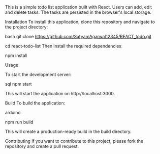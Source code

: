 This is a simple todo list application built with React. Users can add, edit and delete tasks. The tasks are persisted in the browser's local storage.

Installation
To install this application, clone this repository and navigate to the project directory:

bash
git clone https://github.com/SatyamAgarwal12345/REACT_todo.git

cd react-todo-list
Then install the required dependencies:

npm install

Usage

To start the development server:

sql
npm start

This will start the application on http://localhost:3000.

Build
To build the application:

arduino

npm run build

This will create a production-ready build in the build directory.

Contributing
If you want to contribute to this project, please fork the repository and create a pull request.
